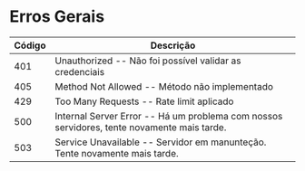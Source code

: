 # Erros Gerais

Código | Descrição
------ | ---------
401 | Unauthorized -- Não foi possível validar as credenciais
405 | Method Not Allowed -- Método não implementado
429 | Too Many Requests -- Rate limit aplicado
500 | Internal Server Error -- Há um problema com nossos servidores, tente novamente mais tarde.
503 | Service Unavailable -- Servidor em manunteção. Tente novamente mais tarde.
